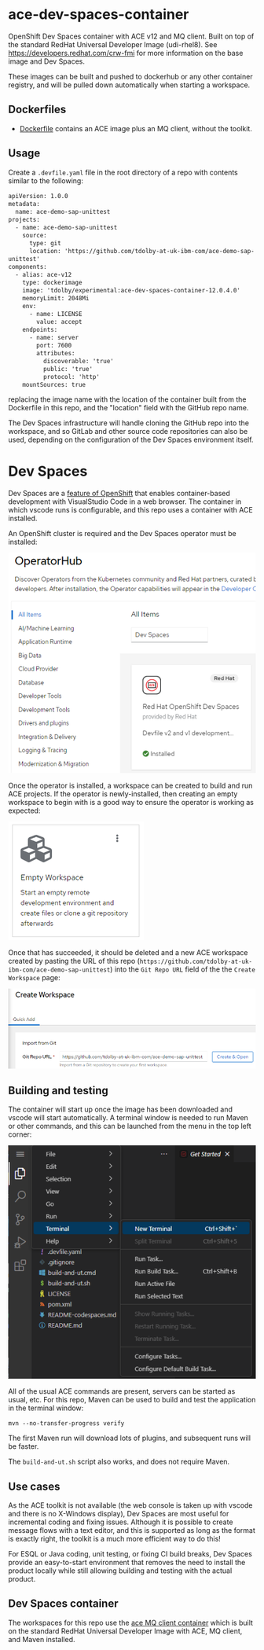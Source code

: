 # ace-dev-spaces-container

OpenShift Dev Spaces container with ACE v12 and MQ client. Built on top of the 
standard RedHat Universal Developer Image (udi-rhel8).  See https://developers.redhat.com/crw-fmi 
for more information on the base image and Dev Spaces.

These images can be built and pushed to dockerhub or any other container registry, and
will be pulled down automatically when starting a workspace.

## Dockerfiles

- [Dockerfile](Dockerfile) contains an ACE image plus an MQ client, without the toolkit.

## Usage

Create a `.devfile.yaml` file in the root directory of a repo with contents similar to the following:

```
apiVersion: 1.0.0
metadata:
  name: ace-demo-sap-unittest
projects:
  - name: ace-demo-sap-unittest
    source:
      type: git
      location: 'https://github.com/tdolby-at-uk-ibm-com/ace-demo-sap-unittest'
components:
  - alias: ace-v12
    type: dockerimage
    image: 'tdolby/experimental:ace-dev-spaces-container-12.0.4.0'
    memoryLimit: 2048Mi
    env:
      - name: LICENSE
        value: accept
    endpoints:
      - name: server
        port: 7600
        attributes:
          discoverable: 'true'
          public: 'true'
          protocol: 'http'
    mountSources: true
```
replacing the image name with the location of the container built from the
Dockerfile in this repo, and the "location" field with the GitHub repo name.

The Dev Spaces infrastructure will handle cloning the GitHub repo into the 
workspace, and so GitLab and other source code repositories can also be used,
depending on the configuration of the Dev Spaces environment itself.
# Dev Spaces

Dev Spaces are a [feature of OpenShift](https://developers.redhat.com/crw-fmi) that enables
container-based development with VisualStudio Code in a web browser. The container in
which vscode runs is configurable, and this repo uses a container with ACE installed.

An OpenShift cluster is required and the Dev Spaces operator must be installed:

![Dev Spaces operator](/images/dev-spaces-operator.png)

Once the operator is installed, a workspace can be created to build and run ACE projects.
If the operator is newly-installed, then creating an empty workspace to begin with is a
good way to ensure the operator is working as expected:

![Empty Workspace](/images/dev-spaces-empty-workspace.png)

Once that has succeeded, it should be deleted and a new ACE workspace created by pasting
the URL of this repo (`https://github.com/tdolby-at-uk-ibm-com/ace-demo-sap-unittest`)
into the `Git Repo URL` field of the the `Create Workspace` page:

![git URL](/images/dev-spaces-create-workspace.png)


## Building and testing

The container will start up once the image has been downloaded and vscode will start
automatically. A terminal window is needed to run Maven or other commands, and this 
can be launched from the menu in the top left corner:

![new terminal](/images/dev-spaces-new-terminal.png)

All of the usual ACE commands are present, servers can be started as usual, etc. For this
repo, Maven can be used to build and test the application in the terminal window:
```
mvn --no-transfer-progress verify
```
The first Maven run will download lots of plugins, and subsequent runs will be faster.

The `build-and-ut.sh` script also works, and does not require Maven.

## Use cases

As the ACE toolkit is not available (the web console is taken up with vscode and there is
no X-Windows display), Dev Spaces are most useful for incremental coding and fixing issues.
Although it is possible to create message flows with a text editor, and this is supported
as long as the format is exactly right, the toolkit is a much more efficient way to do this!

For ESQL or Java coding, unit testing, or fixing CI build breaks, Dev Spaces provide an
easy-to-start environment that removes the need to install the product locally while still
allowing building and testing with the actual product.

## Dev Spaces container

The workspaces for this repo use the [ace MQ client container](https://github.com/trevor-dolby-at-ibm-com/ace-dev-spaces-container)
which is built on the standard RedHat Universal Developer Image with ACE, MQ client, and Maven installed.
